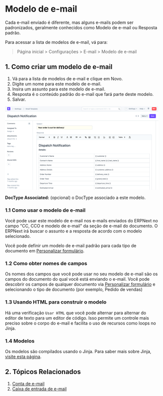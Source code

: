 # Modelo de e-mail



Cada e-mail enviado é diferente, mas alguns e-mails podem ser padronizados, geralmente conhecidos como Modelo de e-mail ou Resposta padrão.


Para acessar a lista de modelos de e-mail, vá para:
> Página inicial > Configurações > E-mail > Modelo de e-mail


## 1. Como criar um modelo de e-mail


1. Vá para a lista de modelos de e-mail e clique em Novo.
2. Digite um nome para este modelo de e-mail.
3. Insira um assunto para este modelo de e-mail.
4. Resposta é o conteúdo padrão do e-mail que fará parte deste modelo.
5. Salvar.


![Modelo de e-mail](/files/email-template-example.png)


**DocType Associated:** (opcional) o DocType associado a este modelo.


### 1.1 Como usar o modelo de e-mail


Você pode usar este modelo de e-mail nos e-mails enviados do ERPNext no campo "CC, CCO e modelo de e-mail" da seção de e-mail do documento. O ERPNext irá buscar o assunto e a resposta de acordo com o modelo selecionado.


Você pode definir um modelo de e-mail padrão para cada tipo de documento em [Personalizar formulário](/docs/pt/customize-erpnext/customize-form).


### 1.2 Como obter nomes de campos


Os nomes dos campos que você pode usar no seu modelo de e-mail são os campos do documento do qual você está enviando o e-mail. Você pode descobrir os campos de qualquer documento via [Personalizar formulário](/docs/pt/customize-erpnext/customize-form) e selecionando o tipo de documento (por exemplo, Pedido de vendas)


### 1.3 Usando HTML para construir o modelo


Há uma verificação `Usar HTML` que você pode alternar para alternar do editor de texto para um editor de código. Isso permite um controle mais preciso sobre o corpo do e-mail e facilita o uso de recursos como loops no Jinja.


### 1.4 Modelos


Os modelos são compilados usando o Jinja. Para saber mais sobre Jinja, [visite esta página](https://jinja.palletsprojects.com/en/2.10.x/).


## 2. Tópicos Relacionados


1. [Conta de e-mail](/docs/pt/setting-up/email/email-account)
2. [Caixa de entrada de e-mail](/docs/pt/setting-up/email/email-inbox)



